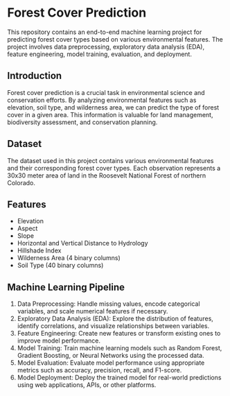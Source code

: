 # Forest Cover Prediction

This repository contains an end-to-end machine learning project for predicting forest cover types based on various environmental features. The project involves data preprocessing, exploratory data analysis (EDA), feature engineering, model training, evaluation, and deployment.

## Introduction
Forest cover prediction is a crucial task in environmental science and conservation efforts. By analyzing environmental features such as elevation, soil type, and wilderness area, we can predict the type of forest cover in a given area. This information is valuable for land management, biodiversity assessment, and conservation planning.

## Dataset
The dataset used in this project contains various environmental features and their corresponding forest cover types. Each observation represents a 30x30 meter area of land in the Roosevelt National Forest of northern Colorado.

## Features
- Elevation
- Aspect
- Slope
- Horizontal and Vertical Distance to Hydrology
- Hillshade Index
- Wilderness Area (4 binary columns)
- Soil Type (40 binary columns)

## Machine Learning Pipeline
1. Data Preprocessing: Handle missing values, encode categorical variables, and scale numerical features if necessary.
2. Exploratory Data Analysis (EDA): Explore the distribution of features, identify correlations, and visualize relationships between variables.
3. Feature Engineering: Create new features or transform existing ones to improve model performance.
4. Model Training: Train machine learning models such as Random Forest, Gradient Boosting, or Neural Networks using the processed data.
5. Model Evaluation: Evaluate model performance using appropriate metrics such as accuracy, precision, recall, and F1-score.
6. Model Deployment: Deploy the trained model for real-world predictions using web applications, APIs, or other platforms.
